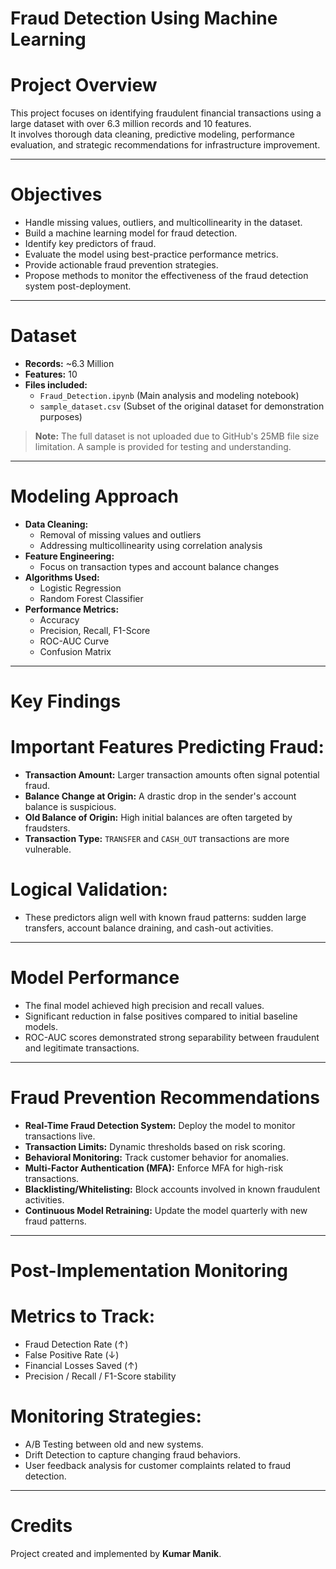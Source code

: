 # Fraud Detection Using Machine Learning

# Project Overview
This project focuses on identifying fraudulent financial transactions using a large dataset with over 6.3 million records and 10 features.  
It involves thorough data cleaning, predictive modeling, performance evaluation, and strategic recommendations for infrastructure improvement.

---

# Objectives
- Handle missing values, outliers, and multicollinearity in the dataset.
- Build a machine learning model for fraud detection.
- Identify key predictors of fraud.
- Evaluate the model using best-practice performance metrics.
- Provide actionable fraud prevention strategies.
- Propose methods to monitor the effectiveness of the fraud detection system post-deployment.

---

# Dataset
- **Records:** ~6.3 Million
- **Features:** 10
- **Files included:**
  - `Fraud_Detection.ipynb` (Main analysis and modeling notebook)
  - `sample_dataset.csv` (Subset of the original dataset for demonstration purposes)

> **Note:** The full dataset is not uploaded due to GitHub's 25MB file size limitation. A sample is provided for testing and understanding.

---

# Modeling Approach
- **Data Cleaning:**  
  - Removal of missing values and outliers
  - Addressing multicollinearity using correlation analysis
- **Feature Engineering:**  
  - Focus on transaction types and account balance changes
- **Algorithms Used:**  
  - Logistic Regression
  - Random Forest Classifier
- **Performance Metrics:**  
  - Accuracy
  - Precision, Recall, F1-Score
  - ROC-AUC Curve
  - Confusion Matrix

---

# Key Findings

# Important Features Predicting Fraud:
- **Transaction Amount:** Larger transaction amounts often signal potential fraud.
- **Balance Change at Origin:** A drastic drop in the sender's account balance is suspicious.
- **Old Balance of Origin:** High initial balances are often targeted by fraudsters.
- **Transaction Type:** `TRANSFER` and `CASH_OUT` transactions are more vulnerable.

# Logical Validation:
- These predictors align well with known fraud patterns: sudden large transfers, account balance draining, and cash-out activities.

---

# Model Performance
- The final model achieved high precision and recall values.
- Significant reduction in false positives compared to initial baseline models.
- ROC-AUC scores demonstrated strong separability between fraudulent and legitimate transactions.

---

# Fraud Prevention Recommendations
- **Real-Time Fraud Detection System:** Deploy the model to monitor transactions live.
- **Transaction Limits:** Dynamic thresholds based on risk scoring.
- **Behavioral Monitoring:** Track customer behavior for anomalies.
- **Multi-Factor Authentication (MFA):** Enforce MFA for high-risk transactions.
- **Blacklisting/Whitelisting:** Block accounts involved in known fraudulent activities.
- **Continuous Model Retraining:** Update the model quarterly with new fraud patterns.

---

# Post-Implementation Monitoring

# Metrics to Track:
- Fraud Detection Rate (↑)
- False Positive Rate (↓)
- Financial Losses Saved (↑)
- Precision / Recall / F1-Score stability

# Monitoring Strategies:
- A/B Testing between old and new systems.
- Drift Detection to capture changing fraud behaviors.
- User feedback analysis for customer complaints related to fraud detection.

---

# Credits
Project created and implemented by **Kumar Manik**.
